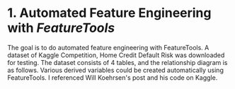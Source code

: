 # 1. Automated Feature Engineering with *FeatureTools*
The goal is to do automated feature engineering with FeatureTools.
A dataset of Kaggle Competition, Home Credit Default Risk was downloaded for testing. The dataset consists of 4 tables, and the relationship diagram is as follows. Various derived variables could be created automatically using FeatureTools.
I referenced Will Koehrsen's post and his code on Kaggle.
